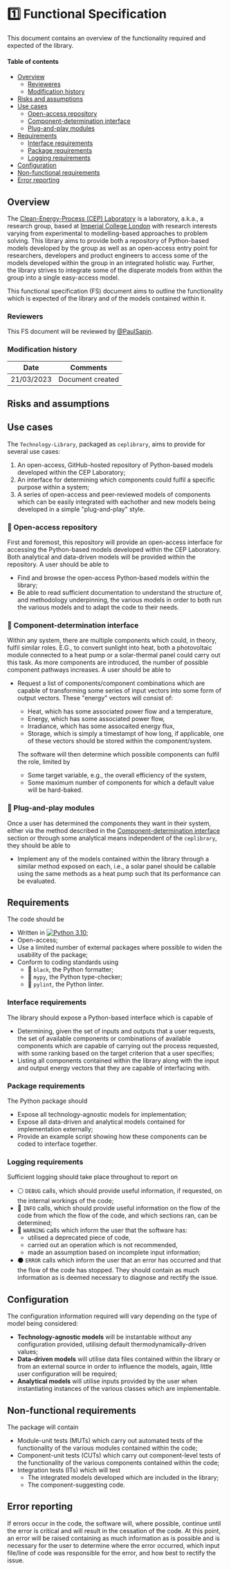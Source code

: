 # :one: Functional Specification

This document contains an overview of the functionality required and expected of the library.

#### Table of contents

* [Overview](#overview)
  * [Revieweres](#reviewers)
  * [Modification history](#modification-history)
* [Risks and assumptions](#risks-and-assumptions)
* [Use cases](#use-cases)
  * [Open-access repository](#green_book-open-access-repository)
  * [Component-determination interface](#crystal_ball-component-determination-interface)
  * [Plug-and-play modules](#electric_plug-plug-and-play-modules)
* [Requirements](#requirements)
  * [Interface requirements](#interface-requirements)
  * [Package requirements](#package-requirements)
  * [Logging requirements](#logging-requirements)
* [Configuration](#configuration)
* [Non-functional requirements](#non-functional-requirements)
* [Error reporting](#error-reporting)

## Overview

The [Clean-Energy-Process (CEP) Laboratory](https://www.imperial.ac.uk/clean-energy-processes/) is a laboratory, a.k.a., a research group, based at [Imperial College London](https://www.imperial.ac.uk/) with research interests varying from experimental to modelling-based approaches to problem solving. This library aims to provide both a repository of Python-based models developed by the group as well as an open-access entry point for researchers, developers and product engineers to access some of the models developed within the group in an integrated holistic way. Further, the library strives to integrate some of the disperate models from within the group into a single easy-access model.

This functional specification (FS) document aims to outline the functionality which is expected of the library and of the models contained within it.

### Reviewers

This FS document will be reviewed by [@PaulSapin](https://github.com/paulSapin).

### Modification history

Date | Comments
--- | ---
21/03/2023 | Document created

## Risks and assumptions

## Use cases

The `Technology-Library`, packaged as `ceplibrary`, aims to provide for several use cases:

1. An open-access, GitHub-hosted repository of Python-based models developed within the CEP Laboratory;
2. An interface for determining which components could fulfil a specific purpose within a system;
3. A series of open-access and peer-reviewed models of components which can be easily integrated with eachother and new models being developed in a simple "plug-and-play" style.

### :green_book: Open-access repository

First and foremost, this repository will provide an open-access interface for accessing the Python-based models developed within the CEP Laboratory. Both analytical and data-driven models will be provided within the repository. A user should be able to

* Find and browse the open-access Python-based models within the library;
* Be able to read sufficient documentation to understand the structure of, and methodology underpinning, the various models in order to both run the various models and to adapt the code to their needs.

### :crystal_ball: Component-determination interface

Within any system, there are multiple components which could, in theory, fulfil similar roles. E.G., to convert sunlight into heat, both a photovoltaic module connected to a heat pump or a solar-thermal panel could carry out this task. As more components are introduced, the number of possible component pathways increases. A user should be able to

* Request a list of components/component combinations which are capable of transforming some series of input vectors into some form of output vectors. These "energy" vectors will consist of:
  * Heat, which has some associated power flow and a temperature,
  * Energy, which has some associated power flow,
  * Irradiance, which has some assocaited energy flux,
  * Storage, which is simply a timestampt of how long, if applicable, one of these vectors should be stored within the component/system.
  
  The software will then determine which possible components can fulfil the role, limited by
  * Some target variable, e.g., the overall efficiency of the system,
  * Some maximum number of components for which a default value will be hard-baked.


### :electric_plug: Plug-and-play modules

Once a user has determined the components they want in their system, either via the method described in the [Component-determination interface](#crystal_ball-component-determination-interface) section or through some analytical means independent of the `ceplibrary`, they should be able to

* Implement any of the models contained within the library through a similar method exposed on each, i.e., a solar panel should be callable using the same methods as a heat pump such that its performance can be evaluated.

## Requirements

The code should be

* Written in [![Python 3.10](https://img.shields.io/badge/python-3.10-blue.svg)](https://www.python.org/downloads/release/python-3100/);
* Open-access;
* Use a limited number of external packages where possible to widen the usability of the package;
* Conform to coding standards using
  * :art: `black`, the Python formatter;
  * :green_heart: `mypy`, the Python type-checker;
  * :shirt: `pylint`, the Python linter.

### Interface requirements

The library should expose a Python-based interface which is capable of
* Determining, given the set of inputs and outputs that a user requests, the set of available components or combinations of available components which are capable of carrying out the process requested, with some ranking based on the target criterion that a user specifies;
* Listing all components contained within the library along with the input and output energy vectors that they are capable of interfacing with.

### Package requirements

The Python package should
* Expose all technology-agnostic models for implementation;
* Expose all data-driven and analytical models contained for implementation externally;
* Provide an example script showing how these components can be coded to interface together.

### Logging requirements
Sufficient logging should take place throughout to report on
* :white_circle: `DEBUG` calls, which should provide useful information, if requested, on the internal workings of the code;
* :large_blue_circle: `INFO` calls, which should provide useful information on the flow of the code from which the flow of the code, and which sections ran, can be determined;
* :red_circle: `WARNING` calls which inform the user that the software has:
  * utilised a deprecated piece of code,
  * carried out an operation which is not recommended,
  * made an assumption based on incomplete input information;
* :black_circle: `ERROR` calls which inform the user that an error has occurred and that the flow of the code has stopped. They should contain as much information as is deemed necessary to diagnose and rectify the issue.

## Configuration

The configuration information required will vary depending on the type of model being considered:

* **Technology-agnostic models** will be instantable without any configuration provided, utilising default thermodynamically-driven values;
* **Data-driven models** will utilise data files contained within the library or from an external source in order to influence the models, again, little user configuration will be required;
* **Analytical models** will utilise inputs provided by the user when instantiating instances of the various classes which are implementable.

## Non-functional requirements

The package will contain
* Module-unit tests (MUTs) which carry out automated tests of the functionality of the various modules contained within the code;
* Component-unit tests (CUTs) which carry out component-level tests of the functionality of the various components contained within the code;
* Integration tests (ITs) which will test
  * The integrated models developed which are included in the library;
  * The component-suggesting code.

## Error reporting

If errors occur in the code, the software will, where possible, continue until the error is critical and will result in the cessation of the code. At this point, an error will be raised containing as much information as is possible and is necessary for the user to determine where the error occurred, which input file/line of code was responsible for the error, and how best to rectify the issue.

